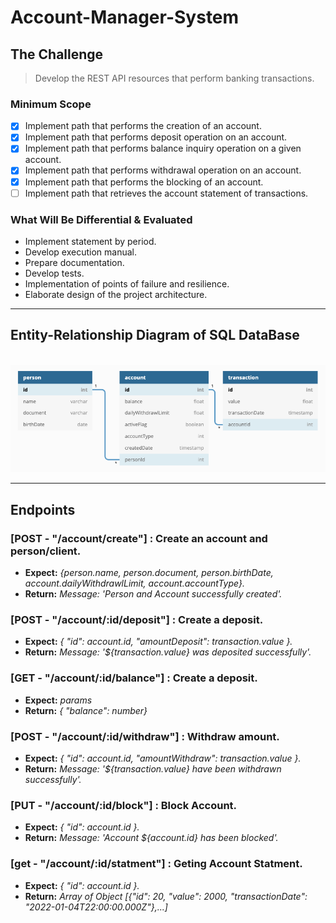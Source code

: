 # Account-Manager-System

## The Challenge</br>

> Develop the REST API resources that perform banking transactions.

### Minimum Scope

- [x] Implement path that performs the creation of an account.
- [x] Implement path that performs deposit operation on an account.
- [x] Implement path that performs balance inquiry operation on a given account.
- [x] Implement path that performs withdrawal operation on an account.
- [x] Implement path that performs the blocking of an account.
- [ ] Implement path that retrieves the account statement of transactions.

### What Will Be Differential & Evaluated

- Implement statement by period.
- Develop execution manual.
- Prepare documentation.
- Develop tests.
- Implementation of points of failure and resilience.
- Elaborate design of the project architecture.

---

## Entity-Relationship Diagram of SQL DataBase

</br>![ERD AMS_DB](img/AMS_DB.png)

---

## Endpoints

### [POST - "/account/create"] : Create an account and person/client.

- **Expect:** _{person.name, person.document, person.birthDate, account.dailyWithdrawlLimit, account.accountType}._
- **Return:** _Message: 'Person and Account successfully created'._

### [POST - "/account/:id/deposit"] : Create a deposit.

- **Expect:** _{ "id": account.id, "amountDeposit": transaction.value }._
- **Return:** _Message: '${transaction.value} was deposited successfully'._

### [GET - "/account/:id/balance"] : Create a deposit.

- **Expect:** _params_
- **Return:** _{ "balance": number}_

### [POST - "/account/:id/withdraw"] : Withdraw amount.

- **Expect:** _{ "id": account.id, "amountWithdraw": transaction.value }._
- **Return:** _Message: '${transaction.value} have been withdrawn successfully'._

### [PUT - "/account/:id/block"] : Block Account.

- **Expect:** _{ "id": account.id }._
- **Return:** _Message: 'Account ${account.id} has been blocked'._

### [get - "/account/:id/statment"] : Geting Account Statment.

- **Expect:** _{ "id": account.id }._
- **Return:** _Array of Object [{"id": 20, "value": 2000, "transactionDate": "2022-01-04T22:00:00.000Z"},...]_
